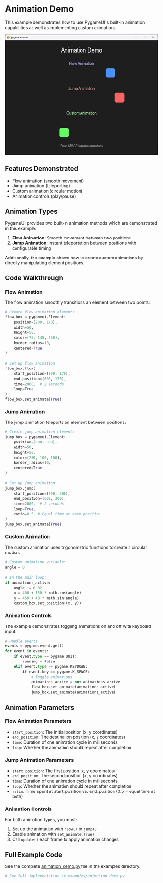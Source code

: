 # Animation Demo

This example demonstrates how to use PygameUI's built-in animation capabilities as well as implementing custom animations.

![Animation Demo](../assets/imgs/animation_example.png)

## Features Demonstrated

- Flow animation (smooth movement)
- Jump animation (teleporting)
- Custom animation (circular motion)
- Animation controls (play/pause)

## Animation Types

PygameUI provides two built-in animation methods which are demonstrated in this example:

1. **Flow Animation**: Smooth movement between two positions
2. **Jump Animation**: Instant teleportation between positions with configurable timing

Additionally, the example shows how to create custom animations by directly manipulating element positions.

## Code Walkthrough

### Flow Animation

The flow animation smoothly transitions an element between two points:

```python
# Create flow animation elements
flow_box = pygameui.Element(
    position=(200, 170),
    width=50,
    height=50,
    color=(75, 145, 250),
    border_radius=10,
    centered=True
)

# Set up flow animation
flow_box.flow(
    start_position=(200, 170),
    end_position=(600, 170),
    time=2000,  # 2 seconds
    loop=True
)
flow_box.set_animate(True)
```

### Jump Animation

The jump animation teleports an element between positions:

```python
# Create jump animation elements
jump_box = pygameui.Element(
    position=(200, 300),
    width=50,
    height=50,
    color=(250, 100, 100),
    border_radius=10,
    centered=True
)

# Set up jump animation
jump_box.jump(
    start_position=(200, 300),
    end_position=(600, 300),
    time=2000,  # 2 seconds
    loop=True,
    ratio=0.5  # Equal time at each position
)
jump_box.set_animate(True)
```

### Custom Animation

The custom animation uses trigonometric functions to create a circular motion:

```python
# Custom animation variables
angle = 0

# In the main loop:
if animations_active:
    angle += 0.02
    x = 400 + 150 * math.cos(angle)
    y = 450 + 40 * math.sin(angle)
    custom_box.set_position((x, y))
```

### Animation Controls

The example demonstrates toggling animations on and off with keyboard input:

```python
# Handle events
events = pygame.event.get()
for event in events:
    if event.type == pygame.QUIT:
        running = False
    elif event.type == pygame.KEYDOWN:
        if event.key == pygame.K_SPACE:
            # Toggle animations
            animations_active = not animations_active
            flow_box.set_animate(animations_active)
            jump_box.set_animate(animations_active)
```

## Animation Parameters

### Flow Animation Parameters

- `start_position`: The initial position (x, y coordinates)
- `end_position`: The destination position (x, y coordinates)
- `time`: Duration of one animation cycle in milliseconds
- `loop`: Whether the animation should repeat after completion

### Jump Animation Parameters

- `start_position`: The first position (x, y coordinates)
- `end_position`: The second position (x, y coordinates)
- `time`: Duration of one animation cycle in milliseconds
- `loop`: Whether the animation should repeat after completion
- `ratio`: Time spent at start_position vs. end_position (0.5 = equal time at both)

### Animation Controls

For both animation types, you must:
1. Set up the animation with `flow()` or `jump()`
2. Enable animation with `set_animate(True)`
3. Call `update()` each frame to apply animation changes

## Full Example Code

See the complete [animation_demo.py](https://github.com/trymbf/pygameui/blob/main/examples/animation_demo.py) file in the examples directory.

```python
# See full implementation in examples/animation_demo.py
```